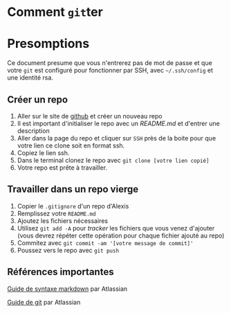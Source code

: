 # Comment `git`ter

# Presomptions

Ce document presume que vous n'entrerez pas de mot de passe et que votre `git` est configuré pour fonctionner par SSH, avec `~/.ssh/config` et une identité rsa.

## Créer un repo

1. Aller sur le site de [github](https://github.com/) et créer un nouveau repo
2. Il est important d'initialiser le repo avec un _README.md_ et d'entrer une description
3. Aller dans la page du repo et cliquer sur `SSH` près de la boite pour que votre lien ce clone soit en format ssh.
4. Copiez le lien ssh.
5. Dans le terminal clonez le repo avec `git clone [votre lien copié]`
6. Votre repo est prête à travailler.

## Travailler dans un repo vierge

1. Copier le `.gitignore` d'un repo d'Alexis
2. Remplissez votre `README.md`
3. Ajoutez les fichiers nécessaires
4. Utilisez `git add -A` pour _tracker_ les fichiers que vous venez d'ajouter (vous devrez répéter cette opération pour chaque fichier ajouté au repo)
5. Commitez avec `git commit -am '[votre message de commit]'`
6. Poussez vers le repo avec `git push`

## Références importantes

[Guide de syntaxe markdown](https://confluence.atlassian.com/display/STASH/Markdown+syntax+guide) par Atlassian

[Guide de git](https://www.atlassian.com/git/tutorials/) par Atlassian
